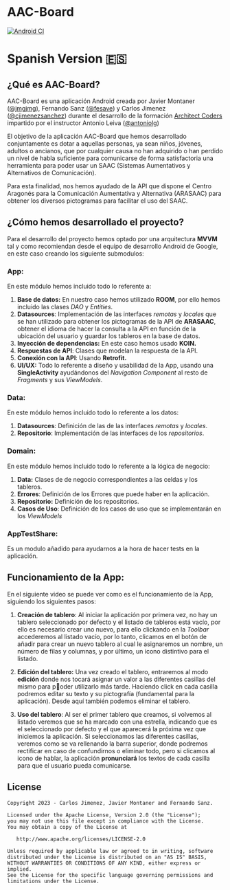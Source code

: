# AAC-Board
[![Android CI](https://github.com/fesave/AAC-Board/actions/workflows/android_ci.yml/badge.svg)](https://github.com/fesave/AAC-Board/actions/workflows/android_ci.yml)

# Spanish Version :es:

## ¿Qué es AAC-Board?

AAC-Board es una aplicación Android creada por Javier Montaner ([@jmgjmg](https://github.com/jmgjmg)), Fernando Sanz ([@fesave](https://github.com/fesave)) y Carlos Jimenez ([@cjimenezsanchez](https://github.com/cjimenezsanchez)) durante el desarrollo de la formación [Architect Coders](https://architectcoders.com) impartido por el instructor Antonio Leiva ([@antoniolg](https://github.com/antoniolg))

El objetivo de la aplicación AAC-Board que hemos desarrollado conjuntamente es dotar a aquellas personas, ya sean niños, jóvenes, adultos o ancianos, que por cualquier causa no han adquirido o han perdido un nivel de habla suficiente para comunicarse de forma satisfactoria una herramienta para poder usar un SAAC (Sistemas Aumentativos y Alternativos de Comunicación).

Para esta finalidad, nos hemos ayudado de la API que dispone el Centro Aragonés para la Comunicación Aumentativa y Alternativa (ARASAAC) para obtener los diversos pictogramas para facilitar el uso del SAAC.

## ¿Cómo hemos desarrollado el proyecto?

Para el desarrollo del proyecto hemos optado por una arquitectura **MVVM** tal y como recomiendan desde el equipo de desarrollo Android de Google, en este caso creando los siguiente submodulos:

### App:
En este módulo hemos incluido todo lo referente a:

1. **Base de datos:** En nuestro caso hemos utilizado **ROOM**, por ello hemos incluido las clases *DAO* y *Entities*.
2. **Datasources**: Implementación de las interfaces *remotas* y *locales* que se han utilizado para obtener los pictogramas de la API de **ARASAAC**, obtener el idioma de hacer la consulta a la API en función de la ubicación del usuario y guardar los tableros en la base de datos.
3. **Inyección de dependencias:** En este caso hemos usado **KOIN.**
4. **Respuestas de API**: Clases que modelan la respuesta de la API.
5. **Conexión con la API**: Usando **Retrofit.**
6. **UI/UX:** Todo lo referente a diseño y usabilidad de la App, usando una **SingleActivity** ayudándonos del *Navigation Component* al resto de *Fragments* y sus *ViewModels*.

### Data:
En este módulo hemos incluido todo lo referente a los datos:

1. **Datasources**: Definición de las de las interfaces *remotas* y *locales*.
2. **Repositorio**: Implementación de las interfaces de los *repositorios*.

### Domain:
En este módulo hemos incluido todo lo referente a la lógica de negocio:

1. **Data:** Clases de de negocio correspondientes a las celdas y los tableros.
2. **Errores**: Definición de los Errores que puede haber en la aplicación.
3. **Repositorio:** Definición de los repositorios.
4. **Casos de Uso**: Definición de los casos de uso que se implementarán en los *ViewModels*

### AppTestShare:
Es un modulo añadido para ayudarnos a la hora de hacer tests en la aplicación.

## Funcionamiento de la App:

En el siguiente video se puede ver como es el funcionamiento de la App, siguiendo los siguientes pasos:

1. **Creación de tablero**: Al iniciar la aplicación por primera vez, no hay un tablero seleccionado por defecto y el listado de tableros está vacío, por ello es necesario crear uno nuevo, para ello clickando en la *Toolbar* accederemos al listado vacío, por lo tanto, clicamos en el botón de añadir para crear un nuevo tablero al cual le asignaremos un nombre, un número de filas y columnas, y por último, un icono distintivo para el listado.

2. **Edición del tablero:** Una vez creado el tablero, entraremos al modo **edición** donde nos tocará asignar un valor a las diferentes casillas del mismo para poder utilizarlo más tarde. Haciendo click en cada casilla podremos editar su texto y su pictografía (fundamental para la aplicación). Desde aquí también podemos eliminar el tablero.

3. **Uso del tablero**: Al ser el primer tablero que creamos, si volvemos al listado veremos que se ha marcado con una estrella, indicando que es el seleccionado por defecto y el que aparecerá la próxima vez que iniciemos la aplicación. Si seleccionamos las diferentes casillas, veremos como se va rellenando la barra superior, donde podremos rectificar en caso de confundirnos o eliminar todo, pero si clicamos al icono de hablar, la aplicación **pronunciará** los textos de cada casilla para que el usuario pueda comunicarse.




## License

```
Copyright 2023 - Carlos Jimenez, Javier Montaner and Fernando Sanz.

Licensed under the Apache License, Version 2.0 (the "License");
you may not use this file except in compliance with the License.
You may obtain a copy of the License at

   http://www.apache.org/licenses/LICENSE-2.0

Unless required by applicable law or agreed to in writing, software
distributed under the License is distributed on an "AS IS" BASIS,
WITHOUT WARRANTIES OR CONDITIONS OF ANY KIND, either express or implied.
See the License for the specific language governing permissions and
limitations under the License.
```
